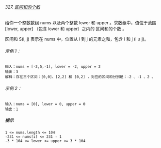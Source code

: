 ###### 327. [区间和的个数](https://leetcode-cn.com/problems/count-of-range-sum/)

给你一个整数数组 nums 以及两个整数 lower 和 upper 。求数组中，值位于范围 [lower, upper] （包含 lower 和 upper）之内的 区间和的个数 。

区间和 S(i, j) 表示在 nums 中，位置从 i 到 j 的元素之和，包含 i 和 j (i ≤ j)。

###### 示例 1：

```
输入：nums = [-2,5,-1], lower = -2, upper = 2
输出：3
解释：存在三个区间：[0,0]、[2,2] 和 [0,2] ，对应的区间和分别是：-2 、-1 、2 。

```

###### 示例 2：

```
输入：nums = [0], lower = 0, upper = 0
输出：1
```
##### 提示

```
1 <= nums.length <= 104
-231 <= nums[i] <= 231 - 1
-3 * 104 <= lower <= upper <= 3 * 104
```


